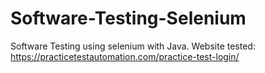 # Software-Testing-Selenium
Software Testing using selenium with Java. Website tested: https://practicetestautomation.com/practice-test-login/
